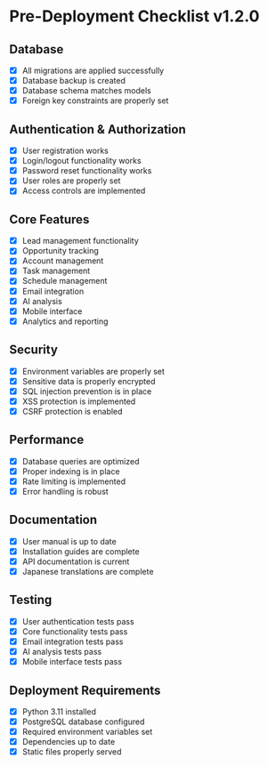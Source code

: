 # Pre-Deployment Checklist v1.2.0

## Database
- [x] All migrations are applied successfully
- [x] Database backup is created
- [x] Database schema matches models
- [x] Foreign key constraints are properly set

## Authentication & Authorization
- [x] User registration works
- [x] Login/logout functionality works
- [x] Password reset functionality works
- [x] User roles are properly set
- [x] Access controls are implemented

## Core Features
- [x] Lead management functionality
- [x] Opportunity tracking
- [x] Account management
- [x] Task management
- [x] Schedule management
- [x] Email integration
- [x] AI analysis
- [x] Mobile interface
- [x] Analytics and reporting

## Security
- [x] Environment variables are properly set
- [x] Sensitive data is properly encrypted
- [x] SQL injection prevention is in place
- [x] XSS protection is implemented
- [x] CSRF protection is enabled

## Performance
- [x] Database queries are optimized
- [x] Proper indexing is in place
- [x] Rate limiting is implemented
- [x] Error handling is robust

## Documentation
- [x] User manual is up to date
- [x] Installation guides are complete
- [x] API documentation is current
- [x] Japanese translations are complete

## Testing
- [x] User authentication tests pass
- [x] Core functionality tests pass
- [x] Email integration tests pass
- [x] AI analysis tests pass
- [x] Mobile interface tests pass

## Deployment Requirements
- [x] Python 3.11 installed
- [x] PostgreSQL database configured
- [x] Required environment variables set
- [x] Dependencies up to date
- [x] Static files properly served
